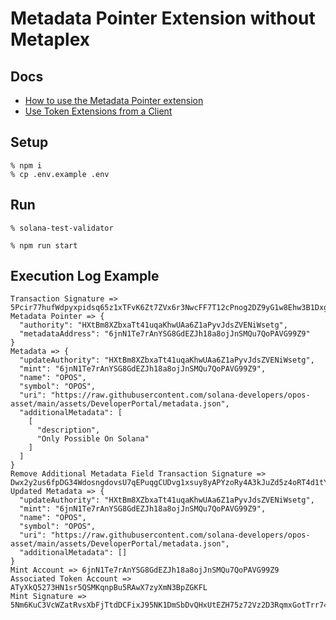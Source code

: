 # Metadata Pointer Extension without Metaplex

## Docs
- [How to use the Metadata Pointer extension](https://solana.com/developers/guides/token-extensions/metadata-pointer)
- [Use Token Extensions from a Client](https://solana.com/developers/courses/token-extensions/token-extensions-in-the-client)

## Setup
```
% npm i
% cp .env.example .env
```

## Run
```
% solana-test-validator
```
```
% npm run start
```

## Execution Log Example
```
Transaction Signature => 5Pcir77hufWdpyxpidsq65z1xTFvK6Zt7ZVx6r3NwcFF7T12cPnog2DZ9yG1w8Ehw3B1DxgFKhriw1KVqoQA4UwK
Metadata Pointer => {
  "authority": "HXtBm8XZbxaTt41uqaKhwUAa6Z1aPyvJdsZVENiWsetg",
  "metadataAddress": "6jnN1Te7rAnYSG8GdEZJh18a8ojJnSMQu7QoPAVG99Z9"
}
Metadata => {
  "updateAuthority": "HXtBm8XZbxaTt41uqaKhwUAa6Z1aPyvJdsZVENiWsetg",
  "mint": "6jnN1Te7rAnYSG8GdEZJh18a8ojJnSMQu7QoPAVG99Z9",
  "name": "OPOS",
  "symbol": "OPOS",
  "uri": "https://raw.githubusercontent.com/solana-developers/opos-asset/main/assets/DeveloperPortal/metadata.json",
  "additionalMetadata": [
    [
      "description",
      "Only Possible On Solana"
    ]
  ]
}
Remove Additional Metadata Field Transaction Signature => Dwx2y2us6fpDG34WdosngdovsU7qEPuqgCUDvg1xsuy8yAPYzoRy4A3kJuZd5z4oRT4d1tYuk2Yoids4P1RbpME
Updated Metadata => {
  "updateAuthority": "HXtBm8XZbxaTt41uqaKhwUAa6Z1aPyvJdsZVENiWsetg",
  "mint": "6jnN1Te7rAnYSG8GdEZJh18a8ojJnSMQu7QoPAVG99Z9",
  "name": "OPOS",
  "symbol": "OPOS",
  "uri": "https://raw.githubusercontent.com/solana-developers/opos-asset/main/assets/DeveloperPortal/metadata.json",
  "additionalMetadata": []
}
Mint Account => 6jnN1Te7rAnYSG8GdEZJh18a8ojJnSMQu7QoPAVG99Z9
Associated Token Account => ATyXkQ5273HN1sr5QSMKqnpBu5RAwX7zyXmN3BpZGKFL
Mint Signature => 5Nm6KuC3VcWZatRvsXbFjTtdDCFixJ95NK1DmSbDvQHxUtEZH75z72Vz2D3RqmxGotTrr74bH62sP3dwCCrcqoXs
```